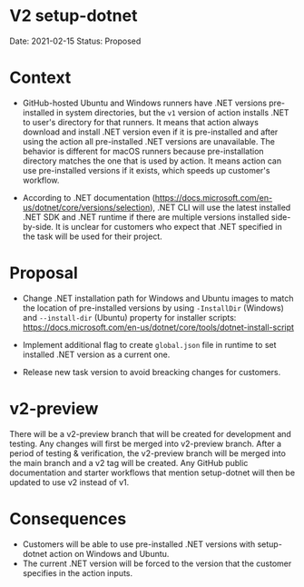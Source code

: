 # V2 setup-dotnet

Date: 2021-02-15
Status: Proposed

# Context
- GitHub-hosted Ubuntu and Windows runners have .NET versions pre-installed in system directories, but the `v1` version of action installs .NET to user's directory for that runners. It means that action always download and install .NET version even if it is pre-installed and after using the action all pre-installed .NET versions are unavailable.
The behavior is different for macOS runners because pre-installation directory matches the one that is used by action. It means action can use pre-installed versions if it exists, which speeds up customer's workflow.

- According to .NET documentation (https://docs.microsoft.com/en-us/dotnet/core/versions/selection), .NET CLI will use the latest installed .NET SDK and .NET runtime if there are multiple versions installed side-by-side.
It is unclear for customers who expect that .NET specified in the task will be used for their project.

# Proposal
- Change .NET installation path for Windows and Ubuntu images to match the location of pre-installed versions by using `-InstallDir` (Windows) and `--install-dir` (Ubuntu) property for installer scripts:
https://docs.microsoft.com/en-us/dotnet/core/tools/dotnet-install-script

- Implement additional flag to create `global.json` file in runtime to set installed .NET version as a current one.
- Release new task version to avoid breacking changes for customers.

# v2-preview
There will be a v2-preview branch that will be created for development and testing. Any changes will first be merged into v2-preview branch. After a period of testing & verification, the v2-preview branch will be merged into the main branch and a v2 tag will be created. Any GitHub public documentation and starter workflows that mention setup-dotnet will then be updated to use v2 instead of v1.

# Consequences
- Customers will be able to use pre-installed .NET versions with setup-dotnet action on Windows and Ubuntu.
- The current .NET version will be forced to the version that the customer specifies in the action inputs.